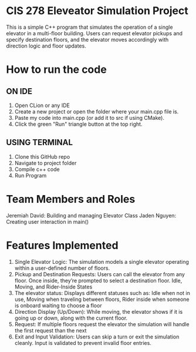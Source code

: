 # CIS 278 Eleveator Simulation Project
This is a simple C++  program that simulates the operation of a single elevator in a multi-floor building. Users can request elevator pickups and specify destination floors, and the elevator moves accordingly with direction logic and floor updates.

# How to run the code

## ON IDE
1. Open CLion or any IDE
2. Create a new project or open the folder where your main.cpp file is.
3. Paste my code into main.cpp (or add it to src if using CMake).
4. Click the green "Run" triangle button at the top right.
## USING TERMINAL
1. Clone this GitHub repo
2. Navigate to project folder
3. Compile c++ code
4. Run Program
   
# Team Members and Roles
Jeremiah David: Building and managing Elevator Class
Jaden Nguyen: Creating user interaction in main()

# Features Implemented
1. Single Elevator Logic: The simulation models a single elevator operating within a user-defined number of floors.
2. Pickup and Destination Requests: Users can call the elevator from any floor. Once inside, they’re prompted to select a destination floor.
Idle, Moving, and Rider-Inside States
3. The elevator status: Displays different statuses such as: Idle when not in use, Moving when traveling between floors, Rider inside when someone is onboard waiting to choose a floor
4. Direction Display (Up/Down): While moving, the elevator shows if it is going up or down, along with the current floor.
5. Request: If multiple floors request the elevator the simulation will handle the first request than the next
6. Exit and Input Validation: Users can skip a turn or exit the simulation cleanly. Input is validated to prevent invalid floor entries.
